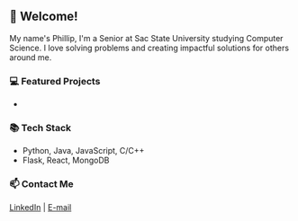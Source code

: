 ## 👋 Welcome! 
My name's Phillip, I'm a Senior at Sac State University studying Computer Science. I love solving problems and creating impactful solutions for others around me. 

### 💻 Featured Projects
- [Recipe Web App]: Description

### 📚 Tech Stack
- Python, Java, JavaScript, C/C++
- Flask, React, MongoDB
  
### 📫 Contact Me
[LinkedIn](https://www.linkedin.com/in/phillip-lyasota/) | [E-mail](mailto:phillipninja@gmail.com)
